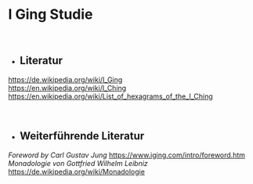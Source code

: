 # I Ging Studie

<br>

* ## Literatur <br>
<https://de.wikipedia.org/wiki/I_Ging> <br>
<https://en.wikipedia.org/wiki/I_Ching> <br>
<https://en.wikipedia.org/wiki/List_of_hexagrams_of_the_I_Ching> <br>

<br>

* ## Weiterführende Literatur <br>
*Foreword by Carl Gustav Jung* <https://www.iging.com/intro/foreword.htm> <br>
*Monadologie von Gottfried Wilhelm Leibniz* <https://de.wikipedia.org/wiki/Monadologie>
